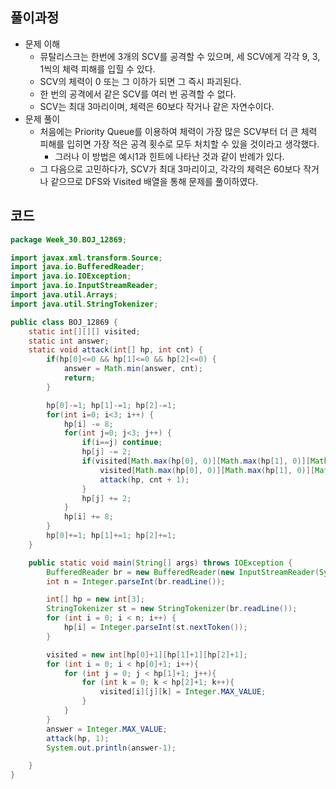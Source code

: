 ## 풀이과정
- 문제 이해
  - 뮤탈리스크는 한번에 3개의 SCV를 공격할 수 있으며, 세 SCV에게 각각 9, 3, 1씩의 체력 피해를 입힐 수 있다.
  - SCV의 체력이 0 또는 그 이하가 되면 그 즉시 파괴된다.
  - 한 번의 공격에서 같은 SCV를 여러 번 공격할 수 없다.
  - SCV는 최대 3마리이며, 체력은 60보다 작거나 같은 자연수이다.
- 문제 풀이
  - 처음에는 Priority Queue를 이용하여 체력이 가장 많은 SCV부터 더 큰 체력 피해를 입히면 가장 적은 공격 횟수로 모두 처치할 수 있을 것이라고 생각했다.
    - 그러나 이 방법은 예시1과 힌트에 나타난 것과 같이 반례가 있다.
  - 그 다음으로 고민하다가, SCV가 최대 3마리이고, 각각의 체력은 60보다 작거나 같으므로 DFS와 Visited 배열을 통해 문제를 풀이하였다.

## 코드
```java
package Week_30.BOJ_12869;

import javax.xml.transform.Source;
import java.io.BufferedReader;
import java.io.IOException;
import java.io.InputStreamReader;
import java.util.Arrays;
import java.util.StringTokenizer;

public class BOJ_12869 {
    static int[][][] visited;
    static int answer;
    static void attack(int[] hp, int cnt) {
        if(hp[0]<=0 && hp[1]<=0 && hp[2]<=0) {
            answer = Math.min(answer, cnt);
            return;
        }

        hp[0]-=1; hp[1]-=1; hp[2]-=1;
        for(int i=0; i<3; i++) {
            hp[i] -= 8;
            for(int j=0; j<3; j++) {
                if(i==j) continue;
                hp[j] -= 2;
                if(visited[Math.max(hp[0], 0)][Math.max(hp[1], 0)][Math.max(hp[2], 0)] > cnt) {
                    visited[Math.max(hp[0], 0)][Math.max(hp[1], 0)][Math.max(hp[2], 0)] = cnt;
                    attack(hp, cnt + 1);
                }
                hp[j] += 2;
            }
            hp[i] += 8;
        }
        hp[0]+=1; hp[1]+=1; hp[2]+=1;
    }

    public static void main(String[] args) throws IOException {
        BufferedReader br = new BufferedReader(new InputStreamReader(System.in));
        int n = Integer.parseInt(br.readLine());

        int[] hp = new int[3];
        StringTokenizer st = new StringTokenizer(br.readLine());
        for (int i = 0; i < n; i++) {
            hp[i] = Integer.parseInt(st.nextToken());
        }

        visited = new int[hp[0]+1][hp[1]+1][hp[2]+1];
        for (int i = 0; i < hp[0]+1; i++){
            for (int j = 0; j < hp[1]+1; j++){
                for (int k = 0; k < hp[2]+1; k++){
                    visited[i][j][k] = Integer.MAX_VALUE;
                }
            }
        }
        answer = Integer.MAX_VALUE;
        attack(hp, 1);
        System.out.println(answer-1);

    }
}
```